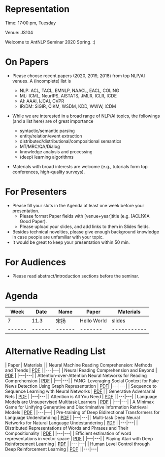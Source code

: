 # Representation

  Time: 17:00 pm, Tuesday

  Venue: JS104

  Welcome to AntNLP Seminar 2020 Spring. :)

# On Papers
 * Please choose recent papers (2020, 2019, 2018) from top NLP/AI venues. A (incomplete) list is

    * NLP: ACL, TACL, EMNLP, NAACL, EACL, COLING
    * ML: ICML, NeurIPS, AISTATS, JMLR, ICLR, ICDE
    * AI: AAAI, IJCAI, CVPR
    * IR/DM: SIGIR, CIKM, WSDM, KDD, WWW, ICDM
 
* While we are interested in a broad range of NLP/AI topics, the followings (and a list here) are of great importance

    * syntactic/semantic parsing
    * entity/relation/event extraction
    * distributed/distributional/compositional semantics
    * MT/MRC/QA/Dialog
    * knowledge analysis and processing
    * (deep) learning algorithms

* Materials with broad interests are welcome (e.g., tutorials form top conferences, high-quality surveys).

# For Presenters

 * Please fill your slots in the Agenda at least one week before your presentation.
    * Please format Paper fields with [venue+year]title (e.g. [ACL19]A Good Paper).
    * Please upload your slides, and add links to them in Slides fields.
 * Besides technical novelties, please give enough background knowledge in case people are unfamiliar with your topic.
 * It would be great to keep your presentation within 50 min.

# For Audiences
 * Please read abstract/introduction sections before the seminar.
 
# Agenda

| Week | Date | Name | Paper | Materials |
|------|------|------|-------|-----------|
| 7 | 11.3 | 宋扬 | Hello World | slides |
|------|------|------|-------|-----------|


# Alternative Reading List

| Paper | Materials |
| Neural Machine Reading Comprehension: Methods and Trends | [PDF](https://github.com/NLPcourse/Representation/blob/main/Alternative%20Reading%20List/Neural%20Machine%20Reading%20Comprehension%20Methods%20and%20Trends.pdf) |
|---|---|
| Neural Reading Comprehension and Beyond |  [PDF](https://github.com/NLPcourse/Representation/blob/main/Alternative%20Reading%20List/Neural%20Reading%20Comprehension%20and%20Beyond.pdf) |
|---|---|
| Attention-over-Attention Neural Networks for Reading Comprehension | [PDF]() |
|---|---|
| FANG: Leveraging Social Context for Fake News Detection Using Graph Representation | [PDF]()|
|---|---|
| Sequence to Sequence Learning with Neural Networks | [PDF]() |
| Generative Adversarial Nets | [PDF]() |
|---|---|
| Attention is All You Need | [PDF]() |
|---|---|
| Language Models are Unsupervised Multitask Learners  | [PDF]() |
|---|---|
| A Minimax Game for Unifying Generative and Discriminative Information Retrieval Models | [PDF]() |
|---|---|
| Pre-training of Deep Bidirectional Transformers for Language Understanding | [PDF]() |
|---|---|
| Multi-task Deep Neural Networks for Natural Language Undestandering | [PDF]() |
|---|---|
| Distributed Representations of Words and Phrases and Their Compositionality | [PDF]() |
|---|---|
| Efficient estimation of word representations in vector space | [PDF]() |
|---|---|
| Playing Atari with Deep Reinforcement Learning  | [PDF]() |
|---|---|
| Human Level Control through Deep Reinforcement Learning  | [PDF]() |
|---|---|


